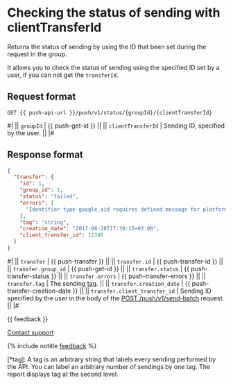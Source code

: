 # Checking the status of sending with clientTransferId

Returns the status of sending by using the ID that been set during the request in the group.

It allows you to check the status of sending using the specified ID set by a user, if you can not get the `transferId`.

## Request format

```
GET {{ push-api-url }}/push/v1/status/{groupId}/{clientTransferId}
```

#|
|| `groupId` | {{ push-get-id }} ||
|| `clientTransferId` | Sending ID, specified by the user. ||
|#

## Response format

```json translate=no
{
  "transfer": {
    "id": 1,
    "group_id": 1,
    "status": "failed",
    "errors": [
      "Identifier type google_aid requires defined message for platform android"
    ],
    "tag": "string",
    "creation_date": "2017-08-28T17:30:15+03:00",
    "client_transfer_id": 12345
  }
}
```

#|
|| `transfer` | {{ push-transfer }} ||
|| `transfer.id` | {{ push-transfer-id }} ||
|| `transfer.group_id` | {{ push-get-id }} ||
|| `transfer.status` | {{ push-transfer-status }} ||
|| `transfer.errors` | {{ push-transfer-errors }} ||
|| `transfer.tag` | The sending [tag](*tag). ||
|| `transfer.creation_date` | {{ push-transfer-creation-date }} ||
|| `transfer.client_transfer_id` | Sending ID specified by the user in the body of the [POST /push/v1/send-batch](post-send-batch.md) request. ||
|#

{{ feedback }}

<a href="../../troubleshooting/feedback-new">
  <span class="button">Contact support</span>
</a>

{% include notitle [feedback](../../_includes/feedback-button.md) %}

[*tag]: A tag is an arbitrary string that labels every sending performed by the API. You can label an arbitrary number of sendings by one tag. The report displays tag at the second level.
